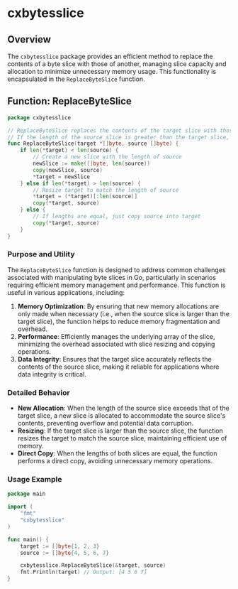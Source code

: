 # cxbytesslice

## Overview

The `cxbytesslice` package provides an efficient method to replace the contents of a byte slice with those of another, managing slice capacity and allocation to minimize unnecessary memory usage. This functionality is encapsulated in the `ReplaceByteSlice` function.

## Function: ReplaceByteSlice

```go
package cxbytesslice

// ReplaceByteSlice replaces the contents of the target slice with those of the source slice.
// If the length of the source slice is greater than the target slice, it creates a new allocation.
func ReplaceByteSlice(target *[]byte, source []byte) {
    if len(*target) < len(source) {
        // Create a new slice with the length of source
        newSlice := make([]byte, len(source))
        copy(newSlice, source)
        *target = newSlice
    } else if len(*target) > len(source) {
        // Resize target to match the length of source
        *target = (*target)[:len(source)]
        copy(*target, source)
    } else {
        // If lengths are equal, just copy source into target
        copy(*target, source)
    }
}
```

### Purpose and Utility

The `ReplaceByteSlice` function is designed to address common challenges associated with manipulating byte slices in Go, particularly in scenarios requiring efficient memory management and performance. This function is useful in various applications, including:

1. **Memory Optimization**: By ensuring that new memory allocations are only made when necessary (i.e., when the source slice is larger than the target slice), the function helps to reduce memory fragmentation and overhead.
2. **Performance**: Efficiently manages the underlying array of the slice, minimizing the overhead associated with slice resizing and copying operations.
3. **Data Integrity**: Ensures that the target slice accurately reflects the contents of the source slice, making it reliable for applications where data integrity is critical.

### Detailed Behavior

- **New Allocation**: When the length of the source slice exceeds that of the target slice, a new slice is allocated to accommodate the source slice's contents, preventing overflow and potential data corruption.
- **Resizing**: If the target slice is larger than the source slice, the function resizes the target to match the source slice, maintaining efficient use of memory.
- **Direct Copy**: When the lengths of both slices are equal, the function performs a direct copy, avoiding unnecessary memory operations.

### Usage Example

```go
package main

import (
    "fmt"
    "cxbytesslice"
)

func main() {
    target := []byte{1, 2, 3}
    source := []byte{4, 5, 6, 7}

    cxbytesslice.ReplaceByteSlice(&target, source)
    fmt.Println(target) // Output: [4 5 6 7]
}
```
